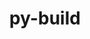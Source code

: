 ---
title: "py-build"
layout: cache
categories: [package, develop-2023-08-13]
meta: {"versions": ["0.10.0"], "compilers": ["apple-clang@=14.0.0", "gcc@=11.1.0", "gcc@=11.3.0", "gcc@=12.1.0"], "oss": ["ubuntu20.04", "ubuntu22.04", "ventura"], "platforms": ["darwin", "linux"], "targets": ["aarch64", "ppc64le", "x86_64_v3"], "stacks": ["e4s", "e4s-power", "ml-darwin-aarch64-mps", "ml-linux-x86_64-cpu", "ml-linux-x86_64-cuda", "ml-linux-x86_64-rocm", "root", "tutorial"], "num_specs": 11, "num_specs_by_stack": {"root": 11, "ml-darwin-aarch64-mps": 2, "e4s-power": 3, "e4s": 3, "ml-linux-x86_64-cuda": 2, "ml-linux-x86_64-rocm": 2, "ml-linux-x86_64-cpu": 2, "tutorial": 1}}
spec_details: [{"hash": "2tdo63lgvgyzphwiz6auqcy3dwwzqfym", "compiler": "apple-clang@=14.0.0", "versions": ["0.10.0"], "os": "ventura", "platform": "darwin", "target": "aarch64", "variants": ["build_system=python_pip", "~virtualenv"], "stacks": ["root", "ml-darwin-aarch64-mps"], "size": "-", "tarball": "https://binaries.spack.io/releases/develop-2023-08-13/build_cache/darwin-ventura-aarch64/apple-clang-14.0.0/py-build-0.10.0/darwin-ventura-aarch64-apple-clang-14.0.0-py-build-0.10.0-2tdo63lgvgyzphwiz6auqcy3dwwzqfym.spack"}, {"hash": "tgc32qe3nfiqz3hdp5wwwktm7o6stl7x", "compiler": "apple-clang@=14.0.0", "versions": ["0.10.0"], "os": "ventura", "platform": "darwin", "target": "aarch64", "variants": ["build_system=python_pip", "~virtualenv"], "stacks": ["root", "ml-darwin-aarch64-mps"], "size": "-", "tarball": "https://binaries.spack.io/releases/develop-2023-08-13/build_cache/darwin-ventura-aarch64/apple-clang-14.0.0/py-build-0.10.0/darwin-ventura-aarch64-apple-clang-14.0.0-py-build-0.10.0-tgc32qe3nfiqz3hdp5wwwktm7o6stl7x.spack"}, {"hash": "7es7prnqguar4h37ebpptg2mczlrjbj2", "compiler": "gcc@=11.1.0", "versions": ["0.10.0"], "os": "ubuntu20.04", "platform": "linux", "target": "ppc64le", "variants": ["build_system=python_pip", "~virtualenv"], "stacks": ["root", "e4s-power"], "size": "-", "tarball": "https://binaries.spack.io/releases/develop-2023-08-13/build_cache/linux-ubuntu20.04-ppc64le/gcc-11.1.0/py-build-0.10.0/linux-ubuntu20.04-ppc64le-gcc-11.1.0-py-build-0.10.0-7es7prnqguar4h37ebpptg2mczlrjbj2.spack"}, {"hash": "zeijj2vhpkrdn35okwvu3pdupe323qy2", "compiler": "gcc@=11.1.0", "versions": ["0.10.0"], "os": "ubuntu20.04", "platform": "linux", "target": "ppc64le", "variants": ["build_system=python_pip", "~virtualenv"], "stacks": ["root", "e4s-power"], "size": "-", "tarball": "https://binaries.spack.io/releases/develop-2023-08-13/build_cache/linux-ubuntu20.04-ppc64le/gcc-11.1.0/py-build-0.10.0/linux-ubuntu20.04-ppc64le-gcc-11.1.0-py-build-0.10.0-zeijj2vhpkrdn35okwvu3pdupe323qy2.spack"}, {"hash": "h3jzioblymhrjp2cembxf73emvbnu7gy", "compiler": "gcc@=11.1.0", "versions": ["0.10.0"], "os": "ubuntu20.04", "platform": "linux", "target": "ppc64le", "variants": ["build_system=python_pip", "~virtualenv"], "stacks": ["root", "e4s-power"], "size": "-", "tarball": "https://binaries.spack.io/releases/develop-2023-08-13/build_cache/linux-ubuntu20.04-ppc64le/gcc-11.1.0/py-build-0.10.0/linux-ubuntu20.04-ppc64le-gcc-11.1.0-py-build-0.10.0-h3jzioblymhrjp2cembxf73emvbnu7gy.spack"}, {"hash": "veoo7ktil77q4bbxvipbohx4ehnvcrqj", "compiler": "gcc@=11.1.0", "versions": ["0.10.0"], "os": "ubuntu20.04", "platform": "linux", "target": "x86_64_v3", "variants": ["build_system=python_pip", "~virtualenv"], "stacks": ["root", "e4s"], "size": "-", "tarball": "https://binaries.spack.io/releases/develop-2023-08-13/build_cache/linux-ubuntu20.04-x86_64_v3/gcc-11.1.0/py-build-0.10.0/linux-ubuntu20.04-x86_64_v3-gcc-11.1.0-py-build-0.10.0-veoo7ktil77q4bbxvipbohx4ehnvcrqj.spack"}, {"hash": "pz4a24tpnmcfxbx2t5et4m544n5rkpxq", "compiler": "gcc@=11.1.0", "versions": ["0.10.0"], "os": "ubuntu20.04", "platform": "linux", "target": "x86_64_v3", "variants": ["build_system=python_pip", "~virtualenv"], "stacks": ["root", "e4s"], "size": "-", "tarball": "https://binaries.spack.io/releases/develop-2023-08-13/build_cache/linux-ubuntu20.04-x86_64_v3/gcc-11.1.0/py-build-0.10.0/linux-ubuntu20.04-x86_64_v3-gcc-11.1.0-py-build-0.10.0-pz4a24tpnmcfxbx2t5et4m544n5rkpxq.spack"}, {"hash": "f3fnfgmpaw2m2zecbkxsgzjrjmpi5e4u", "compiler": "gcc@=11.1.0", "versions": ["0.10.0"], "os": "ubuntu20.04", "platform": "linux", "target": "x86_64_v3", "variants": ["build_system=python_pip", "~virtualenv"], "stacks": ["root", "e4s"], "size": "-", "tarball": "https://binaries.spack.io/releases/develop-2023-08-13/build_cache/linux-ubuntu20.04-x86_64_v3/gcc-11.1.0/py-build-0.10.0/linux-ubuntu20.04-x86_64_v3-gcc-11.1.0-py-build-0.10.0-f3fnfgmpaw2m2zecbkxsgzjrjmpi5e4u.spack"}, {"hash": "5wodnhczgqcuilvgtyqi3emo6wcypd27", "compiler": "gcc@=11.3.0", "versions": ["0.10.0"], "os": "ubuntu22.04", "platform": "linux", "target": "x86_64_v3", "variants": ["build_system=python_pip", "~virtualenv"], "stacks": ["ml-linux-x86_64-cuda", "ml-linux-x86_64-rocm", "root", "ml-linux-x86_64-cpu"], "size": "-", "tarball": "https://binaries.spack.io/releases/develop-2023-08-13/build_cache/linux-ubuntu22.04-x86_64_v3/gcc-11.3.0/py-build-0.10.0/linux-ubuntu22.04-x86_64_v3-gcc-11.3.0-py-build-0.10.0-5wodnhczgqcuilvgtyqi3emo6wcypd27.spack"}, {"hash": "qrxkzzou5ywty77fi7q4gmxl7kznlvhb", "compiler": "gcc@=11.3.0", "versions": ["0.10.0"], "os": "ubuntu22.04", "platform": "linux", "target": "x86_64_v3", "variants": ["build_system=python_pip", "~virtualenv"], "stacks": ["ml-linux-x86_64-cuda", "ml-linux-x86_64-rocm", "root", "ml-linux-x86_64-cpu"], "size": "-", "tarball": "https://binaries.spack.io/releases/develop-2023-08-13/build_cache/linux-ubuntu22.04-x86_64_v3/gcc-11.3.0/py-build-0.10.0/linux-ubuntu22.04-x86_64_v3-gcc-11.3.0-py-build-0.10.0-qrxkzzou5ywty77fi7q4gmxl7kznlvhb.spack"}, {"hash": "6w7myg2nw6muiznbyi7jh7zep2pujjur", "compiler": "gcc@=12.1.0", "versions": ["0.10.0"], "os": "ubuntu22.04", "platform": "linux", "target": "x86_64_v3", "variants": ["build_system=python_pip", "~virtualenv"], "stacks": ["root", "tutorial"], "size": "-", "tarball": "https://binaries.spack.io/releases/develop-2023-08-13/build_cache/linux-ubuntu22.04-x86_64_v3/gcc-12.1.0/py-build-0.10.0/linux-ubuntu22.04-x86_64_v3-gcc-12.1.0-py-build-0.10.0-6w7myg2nw6muiznbyi7jh7zep2pujjur.spack"}]
---